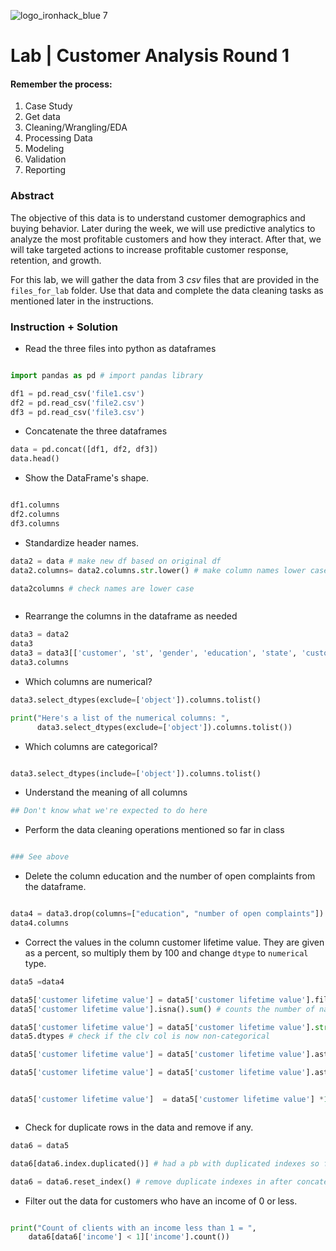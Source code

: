 ![logo_ironhack_blue 7](https://user-images.githubusercontent.com/23629340/40541063-a07a0a8a-601a-11e8-91b5-2f13e4e6b441.png)

# Lab | Customer Analysis Round 1

#### Remember the process:

1. Case Study
2. Get data
3. Cleaning/Wrangling/EDA
4. Processing Data
5. Modeling
6. Validation
7. Reporting

### Abstract

The objective of this data is to understand customer demographics and buying behavior. Later during the week, we will use predictive analytics to analyze the most profitable customers and how they interact. After that, we will take targeted actions to increase profitable customer response, retention, and growth.

For this lab, we will gather the data from 3 _csv_ files that are provided in the `files_for_lab` folder. Use that data and complete the data cleaning tasks as mentioned later in the instructions.

### Instruction + Solution

- Read the three files into python as dataframes
```python

import pandas as pd # import pandas library 


```


```python
df1 = pd.read_csv('file1.csv')
df2 = pd.read_csv('file2.csv')
df3 = pd.read_csv('file3.csv')

```

- Concatenate the three dataframes

```python
data = pd.concat([df1, df2, df3])
data.head()

```

- Show the DataFrame's shape.

```python

df1.columns
df2.columns
df3.columns
```

- Standardize header names.

```python
data2 = data # make new df based on original df 
data2.columns= data2.columns.str.lower() # make column names lower case

data2columns # check names are lower case



```

- Rearrange the columns in the dataframe as needed

```python
data3 = data2
data3
data3 = data3[['customer', 'st', 'gender', 'education', 'state', 'customer lifetime value','income', 'monthly premium auto', 'number of open complaints','policy type', 'vehicle class', 'total claim amount' ]]  # abitrary re
data3.columns 


```





- Which columns are numerical?

```python
data3.select_dtypes(exclude=['object']).columns.tolist()

print("Here's a list of the numerical columns: ",
      data3.select_dtypes(exclude=['object']).columns.tolist())
```


- Which columns are categorical?

```python

data3.select_dtypes(include=['object']).columns.tolist()


```


- Understand the meaning of all columns

```python
## Don't know what we're expected to do here

```


- Perform the data cleaning operations mentioned so far in class

```python

### See above

```


  - Delete the column education and the number of open complaints from the dataframe.

  ```python

data4 = data3.drop(columns=["education", "number of open complaints"])
data4.columns

```

  - Correct the values in the column customer lifetime value. They are given as a percent, so multiply them by 100 and change `dtype` to `numerical` type.

  ```python
data5 =data4

data5['customer lifetime value'] = data5['customer lifetime value'].fillna('0')  # replaces nan with 0
data5['customer lifetime value'].isna().sum() # counts the number of nans

data5['customer lifetime value'] = data5['customer lifetime value'].str.replace(r'%', '') # remove % sign
data5.dtypes # check if the clv col is now non-categorical 

data5['customer lifetime value'] = data5['customer lifetime value'].astype(float) # converts the strings into floats

data5['customer lifetime value'] = data5['customer lifetime value'].astype(int) # converts the floats into an integer 


data5['customer lifetime value']  = data5['customer lifetime value'] *100 (though personally it I think we should have divided it)



```


  - Check for duplicate rows in the data and remove if any.

  ```python
data6 = data5

data6[data6.index.duplicated()] # had a pb with duplicated indexes so found this snippet to count nb of duplicates 

data6 = data6.reset_index() # remove duplicate indexes in after concatenating 

```

  - Filter out the data for customers who have an income of 0 or less.

  ```python

print("Count of clients with an income less than 1 = ",
      data6[data6['income'] < 1]['income'].count())

```
